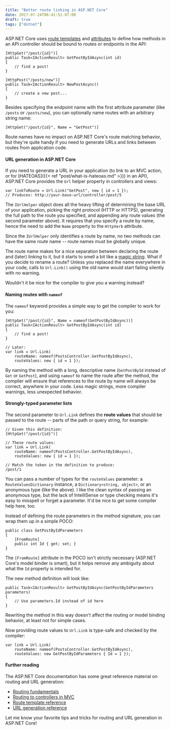```yaml
---
title: "Better route linking in ASP.NET Core"
date: 2017-07-24T06:41:51-07:00
draft: true
tags: ["dotnet"]
---
```


ASP.NET Core uses [route templates][route-templates] and [attributes][attr-routing] to define how methods in an API controller should be bound to routes or endpoints in the API:

```
[HttpGet("/post/{id}")]
public Task<IActionResult> GetPostByIdAsync(int id)
{
    // find a post!
}

[HttpPost("/posts/new")]
public Task<IActionResult> NewPostAsync()
{
    // create a new post...
}
```

Besides specifying the endpoint name with the first attribute parameter (like `/posts` or `/posts/new`), you can optionally name routes with an arbitrary string name:

```
[HttpGet("/post/{id}", Name = "GetPost")]
```

Route names have no impact on ASP.NET Core's route matching behavior, but they're quite handy if you need to generate URLs and links between routes from application code.

<!--more-->

#### URL generation in ASP.NET Core

If you need to generate a URL in your application (to link to an MVC action, or for [HATEOAS]({{< ref "post/what-is-hateoas.md" >}}) in an API), ASP.NET Core provides the `Url` helper property in controllers and views:

```
var linkToRoute = Url.Link("GetPost", new { id = 1 });
// Produces: http://your-base-url/controller/post/5
```

The `IUrlHelper` object does all the heavy lifting of determining the base URL of your application, picking the right protocol (HTTP or HTTPS), generating the full path to the route you specified, and appending any route values (the second parameter above). It requires that you specify a route by name, hence the need to add the `Name` property to the `HttpVerb` attribute.

Since the `IUrlHelper` only identifies a route by name, no two methods can have the same route name -- route names must be globally unique.

The route name makes for a nice separation between declaring the route and (later) linking to it, but it starts to smell a bit like a [magic string][magic-string]. What if you decide to rename a route? Unless you replaced the name everywhere in your code, calls to `Url.Link()` using the old name would start failing silently with no warning.

Wouldn't it be nice for the compiler to give you a warning instead?


#### Naming routes with `nameof`

The `nameof` keyword provides a simple way to get the compiler to work for you:

```
[HttpGet("/post/{id}", Name = nameof(GetPostByIdAsync))]
public Task<IActionResult> GetPostByIdAsync(int id)
{
    // find a post!
}

// Later:
var link = Url.Link(
    routeName: nameof(PostsController.GetPostByIdAsync),
    routeValues: new { id = 1 });
```

By naming the method with a long, descriptive name (`GetPostById` instead of `Get` or `GetPost`), and using `nameof` to name the route after the method, the compiler will ensure that references to the route by name will always be correct, anywhere in your code. Less magic strings, more compiler warnings, less unexpected behavior.

#### Strongly-typed parameter lists

The second parameter to `Url.Link` defines the **route values** that should be passed to the route -- parts of the path or query string, for example:

```
// Given this definition:
[HttpGet("/post/{id}")]

// These route values:
var link = Url.Link(
    routeName: nameof(PostsController.GetPostByIdAsync),
    routeValues: new { id = 1 });

// Match the token in the definition to produce:
/post/1
```

You can pass a number of types for the `routeValues` parameter: a `RouteValuesDictionary` instance, a `Dictionary<string, object>`, or an anonymous type (like the above). I like the clean syntax of passing an anonymous type, but the lack of IntelliSense or type checking means it's easy to misspell or forget a parameter. It'd be nice to get some compiler help here, too.

Instead of defining the route parameters in the method signature, you can wrap them up in a simple POCO:

```
public class GetPostByIdParameters
{
    [FromRoute]
    public int Id { get; set; }
}
```
The `[FromRoute]` attribute in the POCO isn't strictly necessary (ASP.NET Core's model binder is smart), but it helps remove any ambiguity about what the `Id` property is intended for.

The new method definition will look like:

```
public Task<IActionResult> GetPostByIdAsync(GetPostByIdParameters parameters)
{
    // Use parameters.Id instead of id here
}
```

Rewriting the method in this way doesn't affect the routing or model binding behavior, at least not for simple cases.

Now providing route values to `Url.Link` is type-safe and checked by the compiler:

```
var link = Url.Link(
    routeName: nameof(PostsController.GetPostByIdAsync),
    routeValues: new GetPostByIdParameters { Id = 1 });
```

#### Further reading

The ASP.NET Core documentation has some great reference material on routing and URL generation:

* [Routing fundamentals][route-templates]
* [Routing to controllers in MVC](https://docs.microsoft.com/en-us/aspnet/core/mvc/controllers/routing)
* [Route template reference](https://docs.microsoft.com/en-us/aspnet/core/fundamentals/routing#route-template-reference)
* [URL generation reference](https://docs.microsoft.com/en-us/aspnet/core/fundamentals/routing#url-generation-reference)

Let me know your favorite tips and tricks for routing and URL generation in ASP.NET Core!


[route-templates]: https://docs.microsoft.com/en-us/aspnet/core/fundamentals/routing
[attr-routing]: https://docs.microsoft.com/en-us/aspnet/core/mvc/controllers/routing#attribute-routing-with-httpverb-attributes
[url-gen]: https://docs.microsoft.com/en-us/aspnet/core/mvc/controllers/routing#url-generation
[magic-string]: http://deviq.com/magic-strings/